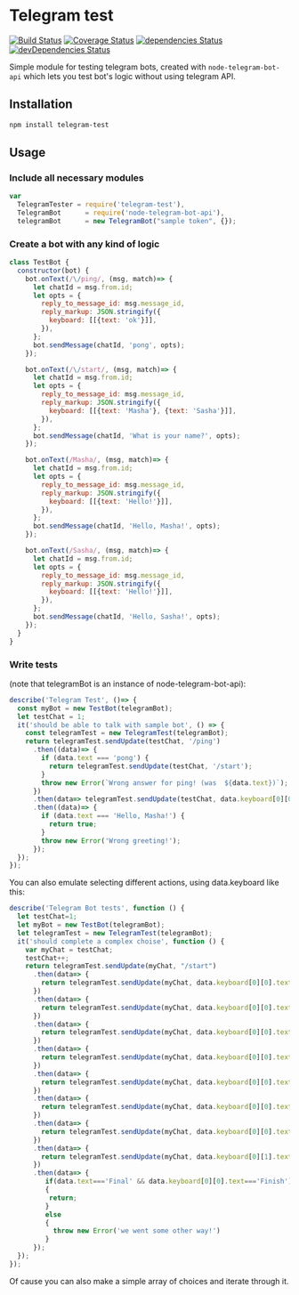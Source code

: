 # Telegram test

[![Build Status](https://travis-ci.org/jehy/telegram-test.svg?branch=master)](https://travis-ci.org/jehy/telegram-test)
[![Coverage Status](https://coveralls.io/repos/github/jehy/telegram-test/badge.svg?branch=master)](https://coveralls.io/github/jehy/telegram-test?branch=master)
[![dependencies Status](https://david-dm.org/jehy/telegram-test/status.svg)](https://david-dm.org/jehy/telegram-test)
[![devDependencies Status](https://david-dm.org/jehy/telegram-test/dev-status.svg)](https://david-dm.org/jehy/telegram-test?type=dev)

Simple module for testing telegram bots, created with `node-telegram-bot-api`
which lets you test bot's logic without using telegram API.

## Installation
```bash
npm install telegram-test
```

## Usage

### Include all necessary modules
```js
var
  TelegramTester = require('telegram-test'),
  TelegramBot      = require('node-telegram-bot-api'),
  telegramBot      = new TelegramBot("sample token", {});
```

### Create a bot with any kind of logic
```js
class TestBot {
  constructor(bot) {
    bot.onText(/\/ping/, (msg, match)=> {
      let chatId = msg.from.id;
      let opts = {
        reply_to_message_id: msg.message_id,
        reply_markup: JSON.stringify({
          keyboard: [[{text: 'ok'}]],
        }),
      };
      bot.sendMessage(chatId, 'pong', opts);
    });

    bot.onText(/\/start/, (msg, match)=> {
      let chatId = msg.from.id;
      let opts = {
        reply_to_message_id: msg.message_id,
        reply_markup: JSON.stringify({
          keyboard: [[{text: 'Masha'}, {text: 'Sasha'}]],
        }),
      };
      bot.sendMessage(chatId, 'What is your name?', opts);
    });

    bot.onText(/Masha/, (msg, match)=> {
      let chatId = msg.from.id;
      let opts = {
        reply_to_message_id: msg.message_id,
        reply_markup: JSON.stringify({
          keyboard: [[{text: 'Hello!'}]],
        }),
      };
      bot.sendMessage(chatId, 'Hello, Masha!', opts);
    });

    bot.onText(/Sasha/, (msg, match)=> {
      let chatId = msg.from.id;
      let opts = {
        reply_to_message_id: msg.message_id,
        reply_markup: JSON.stringify({
          keyboard: [[{text: 'Hello!'}]],
        }),
      };
      bot.sendMessage(chatId, 'Hello, Sasha!', opts);
    });
  }
}
```
### Write tests
(note that telegramBot is an instance of node-telegram-bot-api):
```js
describe('Telegram Test', ()=> {
  const myBot = new TestBot(telegramBot);
  let testChat = 1;
  it('should be able to talk with sample bot', () => {
    const telegramTest = new TelegramTest(telegramBot);
    return telegramTest.sendUpdate(testChat, '/ping')
      .then((data)=> {
        if (data.text === 'pong') {
          return telegramTest.sendUpdate(testChat, '/start');
        }
        throw new Error(`Wrong answer for ping! (was  ${data.text})`);
      })
      .then(data=> telegramTest.sendUpdate(testChat, data.keyboard[0][0].text))
      .then((data)=> {
        if (data.text === 'Hello, Masha!') {
          return true;
        }
        throw new Error('Wrong greeting!');
      });
  });
});
```

You can also emulate selecting different actions, using data.keyboard like this:

```js
describe('Telegram Bot tests', function () {
  let testChat=1;
  let myBot = new TestBot(telegramBot);
  let telegramTest = new TelegramTest(telegramBot);
  it('should complete a complex choise', function () {
    var myChat = testChat;
    testChat++;
    return telegramTest.sendUpdate(myChat, "/start")
      .then(data=> {
        return telegramTest.sendUpdate(myChat, data.keyboard[0][0].text);
      })
      .then(data=> {
        return telegramTest.sendUpdate(myChat, data.keyboard[0][0].text);
      })
      .then(data=> {
        return telegramTest.sendUpdate(myChat, data.keyboard[0][0].text);
      })
      .then(data=> {
        return telegramTest.sendUpdate(myChat, data.keyboard[0][0].text);
      })
      .then(data=> {
        return telegramTest.sendUpdate(myChat, data.keyboard[0][0].text);
      })
      .then(data=> {
        return telegramTest.sendUpdate(myChat, data.keyboard[0][0].text);
      })
      .then(data=> {
        return telegramTest.sendUpdate(myChat, data.keyboard[0][0].text);
      })
      .then(data=> {
        return telegramTest.sendUpdate(myChat, data.keyboard[0][1].text);
      })
      .then(data=> {
         if(data.text==='Final' && data.keyboard[0][0].text==='Finish')
         {
          return;
         }
         else
         {
           throw new Error('we went some other way!')
         }
      });
  });
});
```

Of cause you can also make a simple array of choices and iterate through it.
